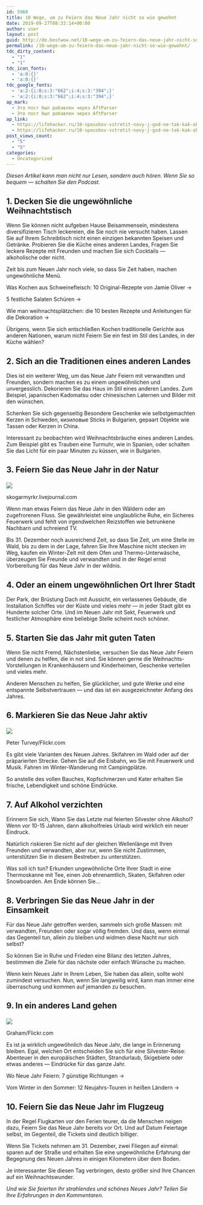 ```yaml
---
id: 5960
title: 10 Wege, um zu Feiern das Neue Jahr nicht so wie gewohnt
date: 2019-09-27T08:33:14+00:00
author: user
layout: post
guid: http://de.bestwow.net/10-wege-um-zu-feiern-das-neue-jahr-nicht-so-wie-gewohnt/
permalink: /10-wege-um-zu-feiern-das-neue-jahr-nicht-so-wie-gewohnt/
tdc_dirty_content:
  - "1"
  - "1"
tdc_icon_fonts:
  - 'a:0:{}'
  - 'a:0:{}'
tdc_google_fonts:
  - 'a:2:{i:0;s:3:"662";i:4;s:3:"394";}'
  - 'a:2:{i:0;s:3:"662";i:4;s:3:"394";}'
ap_mark:
  - Это пост был добавлен через AftParser
  - Это пост был добавлен через AftParser
ap_link:
  - https://lifehacker.ru/10-sposobov-vstretit-novy-j-god-ne-tak-kak-oby-chno/
  - https://lifehacker.ru/10-sposobov-vstretit-novy-j-god-ne-tak-kak-oby-chno/
post_views_count:
  - "5"
  - "5"
categories:
  - Uncategorized
---
```

_Diesen Artikel kann man nicht nur Lesen, sondern auch hören. Wenn Sie so bequem — schalten Sie den Podcast._</p> 

## 1. Decken Sie die ungewöhnliche Weihnachtstisch

Wenn Sie können nicht aufgeben Hause Beisammensein, mindestens diversifizieren Tisch leckereien, die Sie noch nie versucht haben. Lassen Sie auf Ihrem Schreibtisch nicht einen einzigen bekannten Speisen und Getränke. Probieren Sie die Küche eines anderen Landes, Fragen Sie leckere Rezepte mit Freunden und machen Sie sich Cocktails — alkoholische oder nicht.

Zeit bis zum Neuen Jahr noch viele, so dass Sie Zeit haben, machen ungewöhnliche Menü.

Was Kochen aus Schweinefleisch: 10 Original-Rezepte von Jamie Oliver →

5 festliche Salaten Schüren →

Wie man weihnachtsplätzchen: die 10 besten Rezepte und Anleitungen für die Dekoration →

Übrigens, wenn Sie sich entschließen Kochen traditionelle Gerichte aus anderen Nationen, warum nicht Feiern Sie ein fest im Stil des Landes, in der Küche wählen?

## 2. Sich an die Traditionen eines anderen Landes

Dies ist ein weiterer Weg, um das Neue Jahr Feiern mit verwandten und Freunden, sondern machen es zu einem ungewöhnlichen und unvergesslich. Dekorieren Sie das Haus im Stil eines anderen Landes. Zum Beispiel, japanischen Kadomatsu oder chinesischen Laternen und Bilder mit den wünschen.

Schenken Sie sich gegenseitig Besondere Geschenke wie selbstgemachten Kerzen in Schweden, кизиловые Sticks in Bulgarien, gepaart Objekte wie Tassen oder Kerzen in China.

Interessant zu beobachten wird Weihnachtsbräuche eines anderen Landes. Zum Beispiel gibt es Trauben eine Turmuhr, wie in Spanien, oder schalten Sie das Licht für ein paar Minuten zu küssen, wie in Bulgarien.

## 3. Feiern Sie das Neue Jahr in der Natur<figure>

![](http://de.bestwow.net/wp-content/uploads/2019/09/10-sposobov-vstretit-novyy-god-ne-tak-kak-obychno-1.jpg) <figcaption>skogarmyrkr.livejournal.com</figcaption></figure> 

Wenn man etwas Feiern das Neue Jahr in den Wäldern oder am zugefrorenen Fluss. Sie gewährleistet eine unglaubliche Ruhe, ein Sicheres Feuerwerk und fehlt von irgendwelchen Reizstoffen wie betrunkene Nachbarn und schreiend TV.

Bis 31. Dezember noch ausreichend Zeit, so dass Sie Zeit, um eine Stelle im Wald, bis zu dem in der Lage, fahren Sie Ihre Maschine nicht stecken im Weg, kaufen ein Winter-Zelt mit dem Ofen und Thermo-Unterwäsche, überzeugen Sie Freunde und verwandten und in der Regel ernst Vorbereitung für das Neue Jahr in der wildnis.

## 4. Oder an einem ungewöhnlichen Ort Ihrer Stadt

Der Park, der Brüstung Dach mit Aussicht, ein verlassenes Gebäude, die Installation Schiffes vor der Küste und vieles mehr — in jeder Stadt gibt es Hunderte solcher Orte. Und im Neuen Jahr mit Sekt, Feuerwerk und festlicher Atmosphäre eine beliebige Stelle scheint noch schöner.

## 5. Starten Sie das Jahr mit guten Taten

Wenn Sie nicht Fremd, Nächstenliebe, versuchen Sie das Neue Jahr Feiern und denen zu helfen, die in not sind. Sie können gerne die Weihnachts-Vorstellungen in Krankenhäusern und Kinderheimen, Geschenke verteilen und vieles mehr.

Anderen Menschen zu helfen, Sie glücklicher, und gute Werke und eine entspannte Selbstvertrauen — und das ist ein ausgezeichneter Anfang des Jahres.

## 6. Markieren Sie das Neue Jahr aktiv<figure>

![](http://de.bestwow.net/wp-content/uploads/2019/09/10-sposobov-vstretit-novyy-god-ne-tak-kak-obychno-2.jpg) <figcaption>Peter Turvey/Flickr.com</figcaption></figure> 

Es gibt viele Varianten des Neuen Jahres. Skifahren im Wald oder auf der präparierten Strecke. Gehen Sie auf die Eisbahn, wo Sie mit Feuerwerk und Musik. Fahren im Winter-Wanderung mit Campingplätze.

So anstelle des vollen Bauches, Kopfschmerzen und Kater erhalten Sie frische, Lebendigkeit und schöne Eindrücke.

## 7. Auf Alkohol verzichten

Erinnern Sie sich, Wann Sie das Letzte mal feierten Silvester ohne Alkohol? Wenn vor 10-15 Jahren, dann alkoholfreies Urlaub wird wirklich ein neuer Eindruck.

Natürlich riskieren Sie nicht auf der gleichen Wellenlänge mit Ihren Freunden und verwandten, aber nur, wenn Sie nicht Zustimmen, unterstützen Sie in diesem Bestreben zu unterstützen.

Was soll ich tun? Erkunden ungewöhnliche Orte Ihrer Stadt in eine Thermoskanne mit Tee, einen Job ehrenamtlich, Skaten, Skifahren oder Snowboarden. Am Ende können Sie&#8230;

## 8. Verbringen Sie das Neue Jahr in der Einsamkeit

Für das Neue Jahr getroffen werden, sammeln sich große Massen: mit verwandten, Freunden oder sogar völlig fremden. Und dass, wenn einmal das Gegenteil tun, allein zu bleiben und widmen diese Nacht nur sich selbst?

So können Sie in Ruhe und Frieden eine Bilanz des letzten Jahres, bestimmen die Ziele für das nächste oder einfach Wünsche zu machen.

Wenn kein Neues Jahr in Ihrem Leben, Sie haben das allein, sollte wohl zumindest versuchen. Nun, wenn Sie langweilig wird, kann man immer eine überraschung und kommen auf jemanden zu besuchen.

## 9. In ein anderes Land gehen<figure>

![](http://de.bestwow.net/wp-content/uploads/2019/09/10-sposobov-vstretit-novyy-god-ne-tak-kak-obychno-3.jpg) <figcaption>Graham/Flickr.com</figcaption></figure> 

Es ist ja wirklich ungewöhnlich das Neue Jahr, die lange in Erinnerung bleiben. Egal, welchen Ort entscheiden Sie sich für eine Silvester-Reise: Abenteuer in den europäischen Städten, Strandurlaub, Skigebiete oder etwas anderes — Eindrücke für das ganze Jahr.

Wo Neue Jahr Feiern: 7 günstige Richtungen →

Vom Winter in den Sommer: 12 Neujahrs-Touren in heißen Ländern →

## 10. Feiern Sie das Neue Jahr im Flugzeug

In der Regel Flugkarten vor den Ferien teurer, da die Menschen neigen dazu, Feiern Sie das Neue Jahr bereits vor Ort. Und auf Datum Feiertage selbst, im Gegenteil, die Tickets sind deutlich billiger.

Wenn Sie Tickets nehmen am 31. Dezember, zwei Fliegen auf einmal: sparen auf der Straße und erhalten Sie eine ungewöhnliche Erfahrung der Begegnung des Neuen Jahres in einigen Kilometern über dem Boden.

Je interessanter Sie diesen Tag verbringen, desto größer sind Ihre Chancen auf ein Weihnachtswunder.

_Und wie Sie feierten Ihr strahlendes und schönes Neues Jahr? Teilen Sie Ihre Erfahrungen in den Kommentaren._